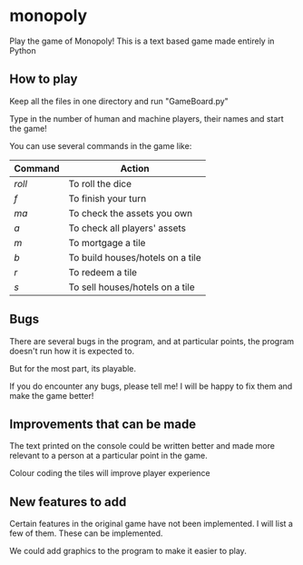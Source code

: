 # monopoly
Play the game of Monopoly!
This is a text based game made entirely in Python

## How to play
Keep all the files in one directory and run "GameBoard.py"

Type in the number of human and machine players, their names and start the game!

You can use several commands in the game like:

Command|Action
----|-----
*roll*| To roll the dice
*f*| To finish your turn
*ma*| To check the assets you own
*a*| To check all players' assets
*m*| To mortgage a tile
*b*| To build houses/hotels on a tile
*r*| To redeem a tile
*s*| To sell houses/hotels on a tile

## Bugs
There are several bugs in the program, and at particular points, the program doesn't run how it is expected to.

But for the most part, its playable.

If you do encounter any bugs, please tell me! I will be happy to fix them and make the game better!

## Improvements that can be made
The text printed on the console could be written better and made more relevant to a person at a particular point in the game.

Colour coding the tiles will improve player experience

## New features to add
Certain features in the original game have not been implemented. I will list a few of them. These can be implemented.

We could add graphics to the program to make it easier to play.